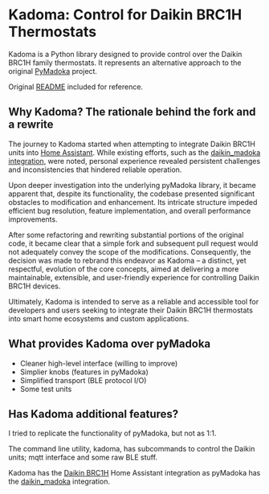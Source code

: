 # Kadoma: Control for Daikin BRC1H Thermostats

Kadoma is a Python library designed to provide control over the Daikin BRC1H family thermostats. It represents an alternative approach to the original [PyMadoka](https://github.com/mduran80/pymadoka/) project.

Original [README](README.pymadoka.md) included for reference.


## Why Kadoma? The rationale behind the fork and a rewrite

The journey to Kadoma started when attempting to integrate Daikin BRC1H units into [Home Assistant](https://www.home-assistant.io/). While existing efforts, such as the [daikin_madoka integration](https://github.com/mduran80/daikin_madoka), were noted, personal experience revealed persistent challenges and inconsistencies that hindered reliable operation.

Upon deeper investigation into the underlying pyMadoka library, it became apparent that, despite its functionality, the codebase presented significant obstacles to modification and enhancement. Its intricate structure impeded efficient bug resolution, feature implementation, and overall performance improvements.

After some refactoring and rewriting substantial portions of the original code, it became clear that a simple fork and subsequent pull request would not adequately convey the scope of the modifications. Consequently, the decision was made to rebrand this endeavor as Kadoma – a distinct, yet respectful, evolution of the core concepts, aimed at delivering a more maintainable, extensible, and user-friendly experience for controlling Daikin BRC1H devices.

Ultimately, Kadoma is intended to serve as a reliable and accessible tool for developers and users seeking to integrate their Daikin BRC1H thermostats into smart home ecosystems and custom applications.


## What provides Kadoma over pyMadoka

- Cleaner high-level interface (willing to improve)
- Simplier knobs (features in pyMadoka)
- Simplified transport (BLE protocol I/O)
- Some test units


## Has Kadoma additional features?

I tried to replicate the functionality of pyMadoka, but not as 1:1.

The command line utility, kadoma, has subcommands to control the Daikin units; mqtt interface and some raw BLE stuff.

Kadoma has the [Daikin BRC1H](https://github.com/ldotlopez/ha-daikin-brc1h/) Home Assistant integration as pyMadoka has the [daikin_madoka](https://github.com/mduran80/daikin_madoka) integration.
